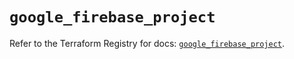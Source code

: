# `google_firebase_project`

Refer to the Terraform Registry for docs: [`google_firebase_project`](https://registry.terraform.io/providers/hashicorp/google-beta/6.15.0/docs/resources/google_firebase_project).
